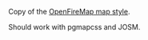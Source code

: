 Copy of the [OpenFireMap map style](http://wiki.openstreetmap.org/wiki/OpenFireMap).

Should work with pgmapcss and JOSM.
